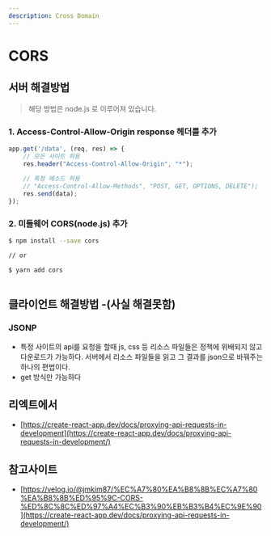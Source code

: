 ```yaml
---
description: Cross Domain
---
```


# CORS

## 서버 해결방법

> 해당 방법은 node.js 로 이루어져 있습니다.

### **1. Access-Control-Allow-Origin response 헤더를 추가**

```javascript
app.get('/data', (req, res) => {
    // 모든 사이트 허용
    res.header("Access-Control-Allow-Origin", "*");
    
    // 특정 메소드 허용
    // "Access-Control-Allow-Methods", "POST, GET, OPTIONS, DELETE");
    res.send(data);
});
```

### 2. **미들웨어 CORS\(node.js\) 추가**

```bash
$ npm install --save cors

// or

$ yarn add cors
```

```bash

```

## 클라이언트 해결방법 -\(사실 해결못함\)

### JSONP

* 특정 사이트의 api를 요청을 할때 js, css 등 리소스 파일들은 정책에 위배되지 않고 다운로드가 가능하다. 서버에서 리소스 파일들을 읽고 그 결과를 json으로 바꿔주는 하나의 편법이다.
* get 방식만 가능하다 

## 리엑트에서

* [https://create-react-app.dev/docs/proxying-api-requests-in-development](https://create-react-app.dev/docs/proxying-api-requests-in-development/)





## 참고사이트

* [https://velog.io/@jmkim87/%EC%A7%80%EA%B8%8B%EC%A7%80%EA%B8%8B%ED%95%9C-CORS-%ED%8C%8C%ED%97%A4%EC%B3%90%EB%B3%B4%EC%9E%90](https://create-react-app.dev/docs/proxying-api-requests-in-development/)

